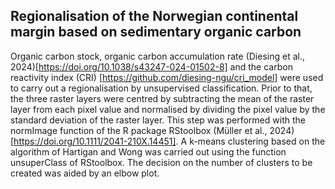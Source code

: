 ## Regionalisation of the Norwegian continental margin based on sedimentary organic carbon

Organic carbon stock, organic carbon accumulation rate (Diesing et al., 2024)[https://doi.org/10.1038/s43247-024-01502-8] and the carbon reactivity index (CRI)
[https://github.com/diesing-ngu/cri_model] were used to carry out a regionalisation by unsupervised classification. Prior to that, the three raster layers were centred by subtracting the mean of the raster layer from each pixel value and normalised by dividing the pixel value by the standard deviation of the raster layer. This step was performed with the normImage function of the R package RStoolbox (Müller et al., 2024)[https://doi.org/10.1111/2041-210X.14451]. A k-means clustering based on the algorithm of Hartigan and Wong was carried out using the function unsuperClass of RStoolbox. The decision on the number of clusters to be created was aided by an elbow plot.
